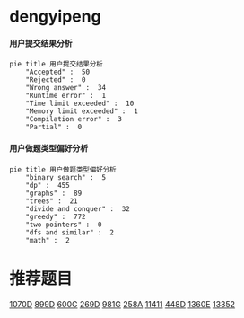 # dengyipeng

<!-- tabs:start -->



#### **用户提交结果分析**

```mermaid
pie title 用户提交结果分析
    "Accepted" :  50
    "Rejected" :  0
    "Wrong answer" :  34
    "Runtime error" :  1
    "Time limit exceeded" :  10
    "Memory limit exceeded" :  1
    "Compilation error" :  3
    "Partial" :  0
```

#### **用户做题类型偏好分析**

```mermaid
pie title 用户做题类型偏好分析
    "binary search" :  5
    "dp" :  455
    "graphs" :  89
    "trees" :  21
    "divide and conquer" :  32
    "greedy" :  772
    "two pointers" :  0
    "dfs and similar" :  2
    "math" :  2
```



<!-- tabs:end -->
# 推荐题目
[1070D](https://codeforces.com/contest/1070/problem/D)
[899D](https://codeforces.com/contest/899/problem/D)
[600C](https://codeforces.com/contest/600/problem/C)
[269D](https://codeforces.com/contest/269/problem/D)
[981G](https://codeforces.com/contest/981/problem/G)
[258A](https://codeforces.com/contest/258/problem/A)
[11411](https://codeforces.com/contest/1141/problem/1)
[448D](https://codeforces.com/contest/448/problem/D)
[1360E](https://codeforces.com/contest/1360/problem/E)
[13352](https://codeforces.com/contest/1335/problem/2)
